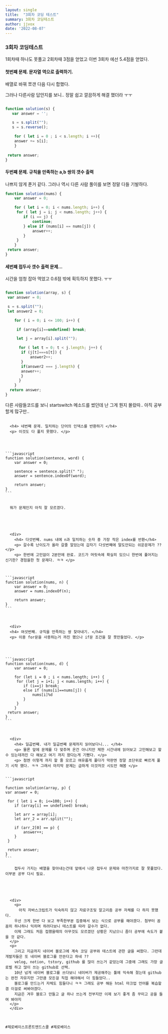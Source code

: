```yaml
---
layout: single
title:  "3회차 코딩 테스트"
summary: 3회차 코딩테스트
author: jjvox
date: '2022-08-07'
---
```




<h3> 3회차 코딩테스트 </h3>



1회차때 하나도 못풀고 2회차때 3점을 얻었고 이번 3회차 에선 5.4점을 얻었다.



 <h4> 첫번째 문제. 문자열 역으로 출력하기. </h4>
 <p> 배열로 바꿔 쪼갠 다음 다시 합했다. </p>
  <p> 그러나 다른사람 답안지를 보니.. 정말 쉽고 깔끔하게 해결 했더라 ㅜㅜ </p>



```javascript

function solution(s) {
   var answer = '';   

   s = s.split("");
   s = s.reverse();

	for ( let i = 0 ; i < s.length; i ++){
    answer += s[i];
	}
    
 return answer;
}

```



#### 두번째 문제. 규칙을 만족하는 a,b 쌍의 갯수 출력

나쁘지 않게 푼거 같다. 그러나 역시 다른 사람 풀이를 보면 정말 다들 기발하다.



```javascript
function solution(nums) {
    var answer = 0;

	for ( let i = 0; i < nums.length; i++) {
   	 for ( let j = i; j < nums.length; j++) {
        if (i == j) {
            continue;
        } else if (nums[i] == nums[j]) {
            answer++;
        } 
     }
	}
 return answer;
}
```



#### 세번째 접두사 갯수 출력 문제...

시간을 엄청 잡아 먹었고 0.6점 밖에 획득하지 못했다. ㅜㅜ 



```javascript

function solution(array, s) {
 var answer = 0;

 s = s.split("");
 let answer2 = 0;

	for ( i = 0; i <= 100; i++) {

   	 if (array[i]==undefined) break;

   	 let j = array[i].split("");

  	  for ( let t = 0; t < j.length; j++) {
       if (j[t]===s[t]) {
           answer2++;
       }     
       if(answer2 === j.length) {
       answer++;
       }
   	  }         
    }
  return answer;
}
```

다른 사람들코드를 보니 startswitch 메소드를 썼던데 난 그게 뭔지 몰랐따.. 아직 공부할게 많구만..





````

  <h4> 네번째 문제. 일치하는 단어의 인덱스를 반환하기 </h4>
  <p> 이것도 다 풀지 못했다. </p>

  


```javascript
function solution(sentence, word) {
    var answer = 0;

	sentence = sentence.split(" ");
	answer = sentence.indexOf(word);

	return answer;
}
```
  

  뭐가 문제인지 아직 잘 모르겠다.





  <div>
    <h4> 다섯번째. nums 내에 n과 일치하는 숫자 중 가장 작은 index를 반환</h4>
    <p> 갈수록 난이도가 올라 갈줄 알았는데 갑자기 다섯번째에 말도안되는 쉬운문제가 ?? </p>
    <p> 한번에 고민없이 2분만에 완료. 코드가 머릿속에 확실히 있으니 한번에 풀어지는 신기한? 경험을한 첫 문제다. ㅋㅋ </p>



```javascript
function solution(nums, n) {
    var answer = 0;
	answer = nums.indexOf(n);

	return answer;
}
```

  

  <div>
  <h4> 여섯번째. 규칙을 만족하는 쌍 찾아내기. </h4>
  <p> 이중 for문을 사용하는거 까진 했으나 if문 조건을 잘 못만들었다. </p>




```javascript
function solution(nums, d) {
    var answer = 0;

	for (let i = 0 ; i < nums.length; i++) {
   	 for (let j = i+1; j < nums.length; i++) {
        if (i==j) break;
        else if (nums[i]==nums[j]) {
            nums[i]%d 
      	}
   	 }
	}
 return answer;
}
```



  <div>
    <h4> 일곱번째. 내가 일곱번째 문제까지 읽어보다니... </h4>
    <p> 물론 앞에 문제를 다 맞추며 온건 아니지만 제한 시간내에 읽어보고 고민해보고 할수 있는데까진 다 해보고 여기 까지 왔다는게 기뻤다. </p>
    <p> 첨엔 이렇게 까지 할 줄 모르고 여유롭게 풀다가 막판엔 정말 초단위로 빠르게 풀기 시작 했다. ㅋㅋ 그래서 마지막 문제는 급하게 이것저것 시도만 해봄 </p>


```javascript

function solution(array, p) {
var answer = 0;

 for ( let i = 0; i<=100; i++) {
    if (array[i] == undefined) break;

    let arr = array[i];
    let arr_2 = arr.split("");

    if (arr_2[0] == p) {
        answer++;
    }
 }

 return answer;
}
```

​    접두사 가지는 배열을 찾아내는건데 앞에서 나온 접두사 문제와 마찬가지로 잘 못풀었다. 이부분 공부 다시 필요.





  <div>
    <p>
      아직 자바스크립트가 익숙하지 않고 자료구조및 알고리즘 공부 자체를 다 하지 못했다. 
    우선 크게 한번 다 보고 부족한부분 집중해서 보는 식으로 공부를 해야겠다. 첨부터 꼼꼼히 하나하나 익히며 하려다보니 테스트를 따라 갈수가 없다.
    이제 그래도 처음 접했을때의 아무것도 모르겠던 상황은 지났으니 좀더 공부에 속도가 붙을 것 같다.
  </p>
  <p>
    그리고 지금까지 네이버 블로그에 계속 코딩 공부와 테스트에 관한 글을 써왔다. 그런데 개발자들은 또 네이버 블로그를 안쓴다고 하네 ?? 
    velog, notion, tstory, github 를 많이 쓰는거 같았는데 그중에 그래도 가장 글로벌 하고 많이 쓰는 github로 선택. 
    10년 넘게 네이버 블로그를 쓰다보니 네이버가 제공해주는 툴에 익숙해 졌는데 github는 완전 자유지만 그만큼 모든걸 직접 해야해서 더 힘들었다..
    블로그를 만드는거 자체도 힘들다니 ㅋㅋ 그래도 공부 해둔 html 마크업 언어를 복습할 겸 이걸로 써봐야겠다.
    지금은 겨우 블로그 만들고 글 하나 쓰는게 전부지만 이제 보기 좋게 좀 꾸미고 공을 들여 봐야지 
  </p>
  </div>

  

#제로베이스프론트엔드스쿨 #제로베이스
